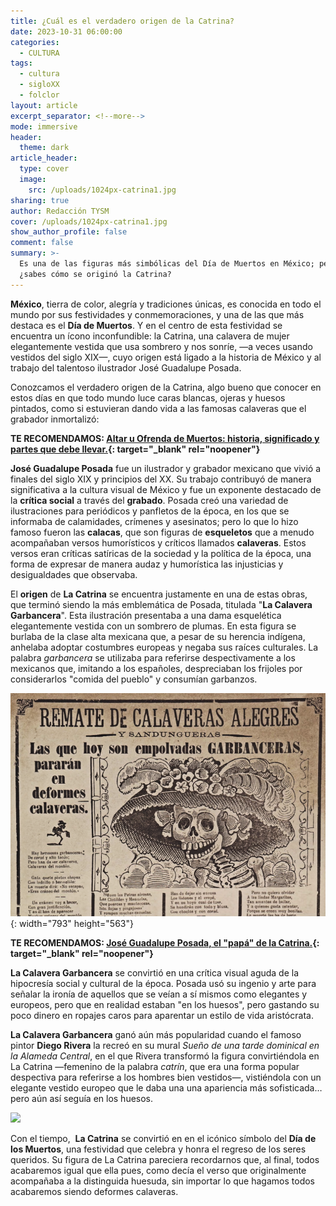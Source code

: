 ```yaml
---
title: ¿Cuál es el verdadero origen de la Catrina?
date: 2023-10-31 06:00:00
categories:
  - CULTURA
tags:
  - cultura
  - sigloXX
  - folclor
layout: article
excerpt_separator: <!--more-->
mode: immersive
header:
  theme: dark
article_header:
  type: cover
  image:
    src: /uploads/1024px-catrina1.jpg
sharing: true
author: Redacción TYSM
cover: /uploads/1024px-catrina1.jpg
show_author_profile: false
comment: false
summary: >-
  Es una de las figuras más simbólicas del Día de Muertos en México; pero,
  ¿sabes cómo se originó la Catrina?
---
```

**México**, tierra de color, alegría y tradiciones únicas, es conocida en todo el mundo por sus festividades y conmemoraciones, y una de las que más destaca es el **Día de Muertos**. Y en el centro de esta festividad se encuentra un ícono inconfundible: la Catrina, una calavera de mujer elegantemente vestida que usa sombrero y nos sonríe, —a veces usando vestidos del siglo XIX—, cuyo origen está ligado a la historia de México y al trabajo del talentoso ilustrador José Guadalupe Posada.

Conozcamos el verdadero origen de la Catrina, algo bueno que conocer en estos días en que todo mundo luce caras blancas, ojeras y huesos pintados, como si estuvieran dando vida a las famosas calaveras que el grabador inmortalizó:

**TE RECOMENDAMOS:&nbsp;[Altar u Ofrenda de Muertos: historia, significado y partes que debe llevar.](https://blog.tonoysumariachi.com/mexicanisimos/2023/10/25/altar-u-ofrenda-de-muertos-historia-significado-y-partes-que-debe-llevar.html){: target="_blank" rel="noopener"}**

**José Guadalupe Posada** fue un ilustrador y grabador mexicano que vivió a finales del siglo XIX y principios del XX. Su trabajo contribuyó de manera significativa a la cultura visual de México y fue un exponente destacado de la **crítica social** a través del **grabado**. Posada creó una variedad de ilustraciones para periódicos y panfletos de la época, en los que se informaba de calamidades, crímenes y asesinatos; pero lo que lo hizo famoso fueron las&nbsp;**calacas**, que son figuras de **esqueletos** que a menudo acompañaban versos humorísticos y críticos llamados **calaveras**. Estos versos eran críticas satíricas de la sociedad y la política de la época, una forma de expresar de manera audaz y humorística las injusticias y desigualdades que observaba.

El **origen** de **La Catrina** se encuentra justamente en una de estas obras, que terminó siendo la más emblemática de Posada, titulada "**La Calavera Garbancera**". Esta ilustración presentaba a una dama esquelética elegantemente vestida con un sombrero de plumas. En esta figura se burlaba de la clase alta mexicana que, a pesar de su herencia indígena, anhelaba adoptar costumbres europeas y negaba sus raíces culturales. La palabra *garbancera* se utilizaba para referirse despectivamente a los mexicanos que, imitando a los españoles, despreciaban los frijoles por considerarlos "comida del pueblo" y consumían garbanzos.

![](/uploads/calavera-garbancera-periodico.png){: width="793" height="563"}

**TE RECOMENDAMOS: [José Guadalupe Posada, el "papá" de la Catrina.](https://blog.tonoysumariachi.com/cultura/2022/06/17/jose-guadalupe-posada-el-papa-de-la-catrina.html){: target="_blank" rel="noopener"}**

**La Calavera Garbancera** se convirtió en una crítica visual aguda de la hipocresía social y cultural de la época. Posada usó su ingenio y arte para señalar la ironía de aquellos que se veían a sí mismos como elegantes y europeos, pero que en realidad estaban "en los huesos", pero gastando su poco dinero en ropajes caros para aparentar un estilo de vida aristócrata.

**La Calavera Garbancera** ganó aún más popularidad cuando el famoso pintor **Diego Rivera** la recreó en su mural *Sueño de una tarde dominical en la Alameda Central*, en el que Rivera transformó la figura convirtiéndola en La Catrina —femenino de la palabra *catrín*, que era una forma popular despectiva para referirse a los hombres bien vestidos—, vistiéndola con un elegante vestido europeo que le daba una una apariencia más sofisticada… pero aún así seguía en los huesos.

![](https://upload.wikimedia.org/wikipedia/commons/8/86/The_Kid_-_Diego_Rivera.jpg)

Con el tiempo, &nbsp;**La Catrina** se convirtió en en el icónico símbolo del **Día de los Muertos**, una festividad que celebra y honra el regreso de los seres queridos. Su figura de La Catrina pareciera recordarnos que, al final, todos acabaremos igual que ella pues, como decía el verso que originalmente acompañaba a la distinguida huesuda, sin importar lo que hagamos todos acabaremos siendo deformes calaveras.